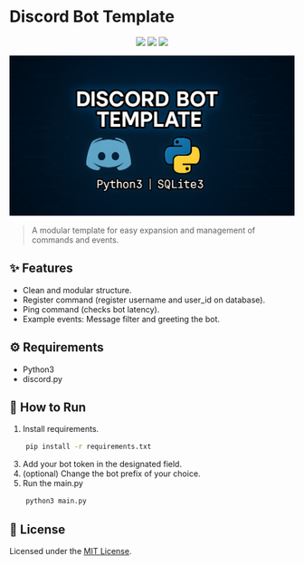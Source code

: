 # Discord Bot Template

<p align="center">
  <img src="https://img.shields.io/badge/Python-3776AB?style=for-the-badge&logo=python&logoColor=white" />
  <img src="https://img.shields.io/badge/Discord-7289DA?style=for-the-badge&logo=discord&logoColor=white" />
  <img src="https://img.shields.io/badge/SQLite-003B57?style=for-the-badge&logo=sqlite&logoColor=white" />
</p>

![banner](banner.png)

> A modular template for easy expansion and management of commands and events.

## ✨ Features

- Clean and modular structure.
- Register command (register username and user_id on database).
- Ping command (checks bot latency).
- Example events: Message filter and greeting the bot.

## ⚙️ Requirements

- Python3
- discord.py

## 🚀 How to Run

1. Install requirements.
``` bash
    pip install -r requirements.txt
```
3. Add your bot token in the designated field.
4. (optional) Change the bot prefix of your choice.
5. Run the main.py
``` bash
    python3 main.py 
```

## 📝 License

Licensed under the [MIT License](LICENSE).